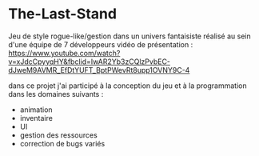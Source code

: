 # The-Last-Stand
Jeu de style rogue-like/gestion dans un univers fantaisiste réalisé au sein d'une équipe de 7 développeurs
vidéo de présentation : https://www.youtube.com/watch?v=xJdcCpyyqHY&fbclid=IwAR2Yb3zCQlzPvbEC-dJweM9AVMR_EfDtYUFT_BptPWevRt8upp1OVNY9C-4

dans ce projet j'ai participé à la conception du jeu et à la programmation dans les domaines suivants :
- animation
- inventaire
- UI
- gestion des ressources
- correction de bugs variés
